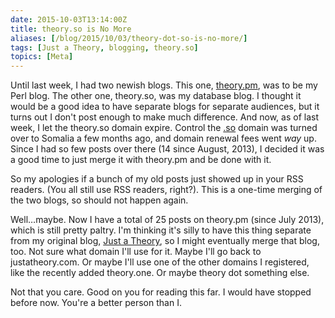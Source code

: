 ```yaml
--- 
date: 2015-10-03T13:14:00Z
title: theory.so is No More
aliases: [/blog/2015/10/03/theory-dot-so-is-no-more/]
tags: [Just a Theory, blogging, theory.so]
topics: [Meta]
---
```


Until last week, I had two newish blogs. This one,
[theory.pm](http://theory.pm/), was to be my Perl blog. The other one,
theory.so, was my database blog. I thought it would be a good idea to have
separate blogs for separate audiences, but it turns out I don't post enough to
make much difference. And now, as of last week, I let the theory.so domain
expire. Control the [.so](https://en.wikipedia.org/wiki/.so) domain was turned
over to Somalia a few months ago, and domain renewal fees went *way* up. Since I
had so few posts over there (14 since August, 2013), I decided it was a good
time to just merge it with theory.pm and be done with it.

So my apologies if a bunch of my old posts just showed up in your RSS readers.
(You all still use RSS readers, right?). This is a one-time merging of the two
blogs, so should not happen again.

Well…maybe. Now I have a total of 25 posts on theory.pm (since July 2013), which
is still pretty paltry. I'm thinking it's silly to have this thing separate from
my original blog, [Just a Theory](http://justatheory.com/), so I might
eventually merge that blog, too. Not sure what domain I'll use for it. Maybe
I'll go back to justatheory.com. Or maybe I'll use one of the other domains I
registered, like the recently added theory.one. Or maybe theory dot something
else.

Not that you care. Good on you for reading this far. I would have stopped before
now. You're a better person than I.
